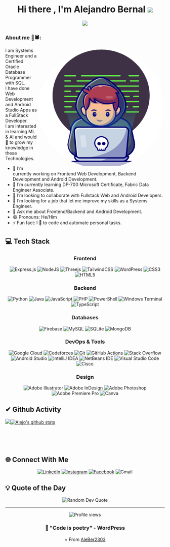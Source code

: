<div align="center">
  <h1>Hi there , I'm Alejandro Bernal <img src="https://media.giphy.com/media/hvRJCLFzcasrR4ia7z/giphy.gif" width="35"></h1>
</div>

<p align="center">
  <a href="https://github.com/DenverCoder1/readme-typing-svg"><img src="https://readme-typing-svg.herokuapp.com?lines=Systems+Engineer;Full+Stack+Web+Developer;AI%20|%20ML%20Enthusiast;Graphic%20Designer;Always%20improving%20my%20skills&center=true&width=600&height=60"></a>
</p>

### About me 🙋🕷️:
<img align="right" alt="GIF" src="https://github.com/AleBer2303/AleBer2303/blob/main/21004063.png?raw=true" width="400" height="380" style="border-radius: 50%;" />
I am Systems Engineer and a Certified Oracle Database Programmer with SQL.<br/>
I have done Web Development and Android Studio Apps as a FullStack Developer.<br/>
I am interested in learning ML & AI and would 💖 to grow my knowledge in these Technologies.



- 🔭 I’m currently working on Frontend Web Development, Backend Development and Android Development.
- 🌱 I’m currently learning DP-700 Microsoft Certificate, Fabric Data Engineer Associate.
- 👯 I’m looking to collaborate with Fullstack Web and Android Developers.
- 🤔 I’m looking for a job that let me improve my skills as a Systems Engineer.
- 💬 Ask me about Frontend/Backend and Android Development.
- 😄 Pronouns: He/Him
- ⚡ Fun fact: I 💖 to code and automate personal tasks.


## 💻 Tech Stack

<div align="center">

### Frontend
![Express.js](https://img.shields.io/badge/express.js-%23404d59.svg?style=for-the-badge&logo=express&logoColor=%2361DAFB)
![NodeJS](https://img.shields.io/badge/node.js-6DA55F?style=for-the-badge&logo=node.js&logoColor=white)
![Threejs](https://img.shields.io/badge/threejs-black?style=for-the-badge&logo=three.js&logoColor=white)
![TailwindCSS](https://img.shields.io/badge/-TailwindCSS-06B6D4?style=for-the-badge&logo=tailwind-css&logoColor=white)
![WordPress](https://img.shields.io/badge/WordPress-%23117AC9.svg?style=for-the-badge&logo=WordPress&logoColor=white)
![CSS3](https://img.shields.io/badge/css3-%231572B6.svg?style=for-the-badge&logo=css3&logoColor=white)
![HTML5](https://img.shields.io/badge/html5-%23E34F26.svg?style=for-the-badge&logo=html5&logoColor=white)

### Backend
![Python](https://img.shields.io/badge/-Python-3776AB?style=for-the-badge&logo=python&logoColor=white)
![Java](https://img.shields.io/badge/java-%23ED8B00.svg?style=for-the-badge&logo=openjdk&logoColor=white)
![JavaScript](https://img.shields.io/badge/javascript-%23323330.svg?style=for-the-badge&logo=javascript&logoColor=%23F7DF1E)
![PHP](https://img.shields.io/badge/php-%23777BB4.svg?style=for-the-badge&logo=php&logoColor=white)
![PowerShell](https://img.shields.io/badge/PowerShell-%235391FE.svg?style=for-the-badge&logo=powershell&logoColor=white)
![Windows Terminal](https://img.shields.io/badge/Windows%20Terminal-%234D4D4D.svg?style=for-the-badge&logo=windows-terminal&logoColor=white)
![TypeScript](https://img.shields.io/badge/typescript-%23007ACC.svg?style=for-the-badge&logo=typescript&logoColor=white)

### Databases
![Firebase](https://img.shields.io/badge/firebase-a08021?style=for-the-badge&logo=firebase&logoColor=ffcd34)
![MySQL](https://img.shields.io/badge/-MySQL-4479A1?style=for-the-badge&logo=mysql&logoColor=white)
![SQLite](https://img.shields.io/badge/sqlite-%2307405e.svg?style=for-the-badge&logo=sqlite&logoColor=white)
![MongoDB](https://img.shields.io/badge/-MongoDB-47A248?style=for-the-badge&logo=mongodb&logoColor=white)


### DevOps & Tools
![Google Cloud](https://img.shields.io/badge/GoogleCloud-%234285F4.svg?style=for-the-badge&logo=google-cloud&logoColor=white)
![Codeforces](https://img.shields.io/badge/Codeforces-445f9d?style=for-the-badge&logo=Codeforces&logoColor=white)
![Git](https://img.shields.io/badge/-Git-F05032?style=for-the-badge&logo=git&logoColor=white)
![GitHub Actions](https://img.shields.io/badge/-GitHub_Actions-2088FF?style=for-the-badge&logo=github-actions&logoColor=white)
![Stack Overflow](https://img.shields.io/badge/-Stackoverflow-FE7A16?style=for-the-badge&logo=stack-overflow&logoColor=white)
![Android Studio](https://img.shields.io/badge/android%20studio-346ac1?style=for-the-badge&logo=android%20studio&logoColor=white)
![IntelliJ IDEA](https://img.shields.io/badge/IntelliJIDEA-000000.svg?style=for-the-badge&logo=intellij-idea&logoColor=white)
![NetBeans IDE](https://img.shields.io/badge/NetBeansIDE-1B6AC6.svg?style=for-the-badge&logo=apache-netbeans-ide&logoColor=white)
![Visual Studio Code](https://img.shields.io/badge/Visual%20Studio%20Code-0078d7.svg?style=for-the-badge&logo=visual-studio-code&logoColor=white)
![Cisco](https://img.shields.io/badge/cisco-%23049fd9.svg?style=for-the-badge&logo=cisco&logoColor=black)

### Design
![Adobe Illustrator](https://img.shields.io/badge/adobe%20illustrator-%23FF9A00.svg?style=for-the-badge&logo=adobe%20illustrator&logoColor=white)
![Adobe InDesign](https://img.shields.io/badge/Adobe%20InDesign-49021F?style=for-the-badge&logo=adobeindesign&logoColor=white)
![Adobe Photoshop](https://img.shields.io/badge/adobe%20photoshop-%2331A8FF.svg?style=for-the-badge&logo=adobe%20photoshop&logoColor=white)
![Adobe Premiere Pro](https://img.shields.io/badge/Adobe%20Premiere%20Pro-9999FF.svg?style=for-the-badge&logo=Adobe%20Premiere%20Pro&logoColor=white)
![Canva](https://img.shields.io/badge/Canva-%2300C4CC.svg?style=for-the-badge&logo=Canva&logoColor=white)

</div>

## ✔ Github Activity

<a href="https://github.com/AleBer2303">
  <img align="left" src="https://github-readme-stats.vercel.app/api/top-langs/?username=AleBer2303&theme=tokyonight" />
  </a>

<a href="https://github.com/AleBer2303">
 <img align="center" src="https://github-readme-stats.vercel.app/api?username=AleBer2303&show_icons=true&theme=tokyonight&line_height=27" alt="Alejo's github stats"/>
</a>

<br/>
<br/>
<br/><br/><br/>


## 🌐 Connect With Me

<div align="center">

[![LinkedIn](https://img.shields.io/badge/-LinkedIn-0A66C2?style=for-the-badge&logo=linkedin&logoColor=white)](https://www.linkedin.com/in/alejandro-bernal-garnica/)
[![Instagram](https://img.shields.io/badge/Instagram-%23E4405F.svg?style=for-the-badge&logo=Instagram&logoColor=white)](https://www.instagram.com/bernny_2303/)
[![Facebook](https://img.shields.io/badge/Facebook-%231877F2.svg?style=for-the-badge&logo=Facebook&logoColor=white)](https://www.facebook.com/alejandro.bernalgarnica)
![Gmail](https://img.shields.io/badge/abernalg2303@gmail.com-D14836?style=for-the-badge&logo=gmail&logoColor=white)
</div>

## 💡 Quote of the Day

<div align="center">
  <img src="https://quotes-github-readme.vercel.app/api?type=horizontal&theme=radical" alt="Random Dev Quote"/>
</div>

---

<div align="center">
  <img src="https://komarev.com/ghpvc/?username=AleBer2303&label=Profile+Views&color=A855F7&style=for-the-badge" alt="Profile views" />
  
  ### 💬 "Code is poetry" - WordPress
  
  ⭐️ From [AleBer2303](https://github.com/AleBer2303)
</div>
